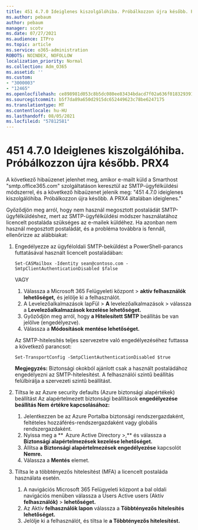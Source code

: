 ```yaml
---
title: 451 4.7.0 Ideiglenes kiszolgálóhiba. Próbálkozzon újra később. PRX4
ms.author: pebaum
author: pebaum
manager: scotv
ms.date: 07/27/2021
ms.audience: ITPro
ms.topic: article
ms.service: o365-administration
ROBOTS: NOINDEX, NOFOLLOW
localization_priority: Normal
ms.collection: Adm_O365
ms.assetid: ''
ms.custom:
- "3000003"
- "12465"
ms.openlocfilehash: ce898981d053c8b5dc080ee83434bdacd7f02a636f0183293915bacdb48ba4ef
ms.sourcegitcommit: b5f7da89a650d2915dc652449623c78be6247175
ms.translationtype: MT
ms.contentlocale: hu-HU
ms.lasthandoff: 08/05/2021
ms.locfileid: "57812581"
---
```

# <a name="451-470-temporary-server-error-please-try-again-later-prx4"></a>451 4.7.0 Ideiglenes kiszolgálóhiba. Próbálkozzon újra később. PRX4

A következő hibaüzenet jelenhet meg, amikor e-mailt küld a Smarthost "smtp.office365.com" szolgáltatáson keresztül az SMTP-ügyfélküldési módszerrel, és a következő hibaüzenet jelenik meg: "451 4.7.0 ideiglenes kiszolgálóhiba. Próbálkozzon újra később. A PRX4 általában ideiglenes." 

Győződjön meg arról, hogy nem használ megosztott postaládát SMTP-ügyfélküldéshez, mert az SMTP-ügyfélküldési módszer használatához licencelt postaláda szükséges az e-mailek küldéhez. Ha azonban nem használ megosztott postaládát, és a probléma továbbra is fennáll, ellenőrizze az alábbiakat:

1. Engedélyezze az ügyféloldali SMTP-beküldést a PowerShell-parancs futtatásával használt licencelt postaládában:

    ```Set-CASMailbox -Identity sean@contoso.com -SmtpClientAuthenticationDisabled $false```

    VAGY

    1. Válassza a Microsoft 365 Felügyeleti központ > **aktív felhasználók lehetőséget,** és jelölje ki a felhasználót.
    1. A Levelezőalkalmazások lapFül > **A** levelezőalkalmazások > válassza a **Levelezőalkalmazások kezelése lehetőséget.** 
    1. Győződjön meg arról, hogy **a Hitelesített SMTP** beállítás be van jelölve (engedélyezve).
    1. Válassza a **Módosítások mentése lehetőséget.**
    
    Az SMTP-hitelesítés teljes szervezetre való engedélyezéséhez futtassa a következő parancsot:

    `Set-TransportConfig -SmtpClientAuthenticationDisabled $true`
 
    **Megjegyzés:** Biztonsági okokból ajánlott csak a használt postaládához engedélyezni az SMTP-hitelesítést. A felhasználói szintű beállítás felülbírálja a szervezeti szintű beállítást.

2. Tiltsa le az Azure security defaults (Azure biztonsági alapértékek) beállítást Az alapértelmezett biztonsági beállítások **engedélyezése beállítás Nem** **értékre kapcsolásához:**

    1. Jelentkezzen be az Azure Portalba biztonsági rendszergazdaként, feltételes hozzáférés-rendszergazdaként vagy globális rendszergazdaként.
    1. Nyissa meg a **  Azure Active Directory >,** és válassza a **Biztonsági alapértelmezések kezelése lehetőséget.**
    1. Állítsa **a Biztonsági alapértelmezések engedélyezése** kapcsolót **Nemre.**
    1. Válassza a **Mentés** elemet.

3. Tiltsa le a többtényezős hitelesítést (MFA) a licencelt postaláda használata esetén.

    1. A navigációs Microsoft 365 Felügyeleti központ a bal oldali navigációs menüben válassza a Users Active users (Aktív **felhasználók)**  >  **lehetőséget.**
    1. Az Aktív **felhasználók lapon** válassza a **Többtényezős hitelesítés lehetőséget.**
    1. Jelölje ki a felhasználót, és tiltsa le **a Többtényezős hitelesítést.**

